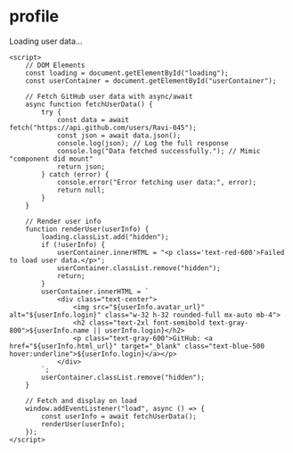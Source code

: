 # profile
<!DOCTYPE html>
<html lang="en">
<head>
    <meta charset="UTF-8">
    <meta name="viewport" content="width=device-width, initial-scale=1.0">
    <title>GitHub User Info</title>
    <!-- Tailwind CSS CDN -->
    <script src="https://cdn.tailwindcss.com"></script>
</head>
<body class="bg-gray-100 font-sans">
    <div class="min-h-screen flex items-center justify-center p-4">
        <!-- Loading Message -->
        <div id="loading" class="text-gray-600 text-xl">Loading user data...</div>
        <!-- User Info Container -->
        <div id="userContainer" class="hidden bg-white p-6 rounded-md shadow-md max-w-sm w-full"></div>
    </div>

    <script>
        // DOM Elements
        const loading = document.getElementById("loading");
        const userContainer = document.getElementById("userContainer");

        // Fetch GitHub user data with async/await
        async function fetchUserData() {
            try {
                const data = await fetch("https://api.github.com/users/Ravi-045");
                const json = await data.json();
                console.log(json); // Log the full response
                console.log("Data fetched successfully."); // Mimic "component did mount"
                return json;
            } catch (error) {
                console.error("Error fetching user data:", error);
                return null;
            }
        }

        // Render user info
        function renderUser(userInfo) {
            loading.classList.add("hidden");
            if (!userInfo) {
                userContainer.innerHTML = "<p class='text-red-600'>Failed to load user data.</p>";
                userContainer.classList.remove("hidden");
                return;
            }
            userContainer.innerHTML = `
                <div class="text-center">
                    <img src="${userInfo.avatar_url}" alt="${userInfo.login}" class="w-32 h-32 rounded-full mx-auto mb-4">
                    <h2 class="text-2xl font-semibold text-gray-800">${userInfo.name || userInfo.login}</h2>
                    <p class="text-gray-600">GitHub: <a href="${userInfo.html_url}" target="_blank" class="text-blue-500 hover:underline">${userInfo.login}</a></p>
                </div>
            `;
            userContainer.classList.remove("hidden");
        }

        // Fetch and display on load
        window.addEventListener("load", async () => {
            const userInfo = await fetchUserData();
            renderUser(userInfo);
        });
    </script>
</body>
</html>
